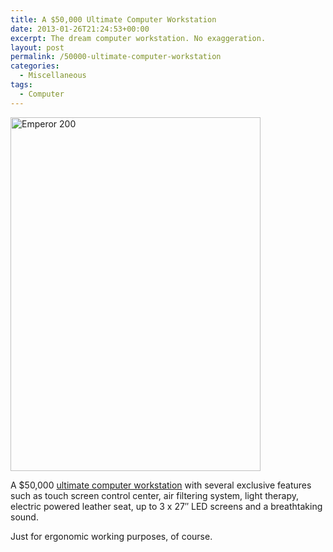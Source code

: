 ```yaml
---
title: A $50,000 Ultimate Computer Workstation
date: 2013-01-26T21:24:53+00:00
excerpt: The dream computer workstation. No exaggeration.
layout: post
permalink: /50000-ultimate-computer-workstation
categories:
  - Miscellaneous
tags:
  - Computer
---
```

<img src="https://michaelnordmeyer.github.io/images/2013/01/Emperor-200.png" alt="Emperor 200" width="400" height="566" srcset="https://michaelnordmeyer.github.io/images/2013/01/Emperor-200.png 400w, https://michaelnordmeyer.github.io/images/2013/01/Emperor-200-212x300.png 212w" sizes="(max-width: 400px) 85vw, 400px">

A $50,000 [ultimate computer workstation](http://www.mwelab.com/) with several exclusive features such as touch screen control center, air filtering system, light therapy, electric powered leather seat, up to 3 x 27″ LED screens and a breathtaking sound.

Just for ergonomic working purposes, of course.